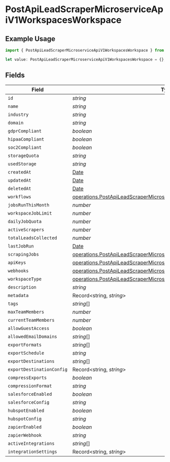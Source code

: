 # PostApiLeadScraperMicroserviceApiV1WorkspacesWorkspace

## Example Usage

```typescript
import { PostApiLeadScraperMicroserviceApiV1WorkspacesWorkspace } from "oppulence-backend-sdk/models/operations";

let value: PostApiLeadScraperMicroserviceApiV1WorkspacesWorkspace = {};
```

## Fields

| Field                                                                                                                                                          | Type                                                                                                                                                           | Required                                                                                                                                                       | Description                                                                                                                                                    |
| -------------------------------------------------------------------------------------------------------------------------------------------------------------- | -------------------------------------------------------------------------------------------------------------------------------------------------------------- | -------------------------------------------------------------------------------------------------------------------------------------------------------------- | -------------------------------------------------------------------------------------------------------------------------------------------------------------- |
| `id`                                                                                                                                                           | *string*                                                                                                                                                       | :heavy_minus_sign:                                                                                                                                             | N/A                                                                                                                                                            |
| `name`                                                                                                                                                         | *string*                                                                                                                                                       | :heavy_minus_sign:                                                                                                                                             | N/A                                                                                                                                                            |
| `industry`                                                                                                                                                     | *string*                                                                                                                                                       | :heavy_minus_sign:                                                                                                                                             | N/A                                                                                                                                                            |
| `domain`                                                                                                                                                       | *string*                                                                                                                                                       | :heavy_minus_sign:                                                                                                                                             | N/A                                                                                                                                                            |
| `gdprCompliant`                                                                                                                                                | *boolean*                                                                                                                                                      | :heavy_minus_sign:                                                                                                                                             | N/A                                                                                                                                                            |
| `hipaaCompliant`                                                                                                                                               | *boolean*                                                                                                                                                      | :heavy_minus_sign:                                                                                                                                             | N/A                                                                                                                                                            |
| `soc2Compliant`                                                                                                                                                | *boolean*                                                                                                                                                      | :heavy_minus_sign:                                                                                                                                             | N/A                                                                                                                                                            |
| `storageQuota`                                                                                                                                                 | *string*                                                                                                                                                       | :heavy_minus_sign:                                                                                                                                             | N/A                                                                                                                                                            |
| `usedStorage`                                                                                                                                                  | *string*                                                                                                                                                       | :heavy_minus_sign:                                                                                                                                             | N/A                                                                                                                                                            |
| `createdAt`                                                                                                                                                    | [Date](https://developer.mozilla.org/en-US/docs/Web/JavaScript/Reference/Global_Objects/Date)                                                                  | :heavy_minus_sign:                                                                                                                                             | N/A                                                                                                                                                            |
| `updatedAt`                                                                                                                                                    | [Date](https://developer.mozilla.org/en-US/docs/Web/JavaScript/Reference/Global_Objects/Date)                                                                  | :heavy_minus_sign:                                                                                                                                             | N/A                                                                                                                                                            |
| `deletedAt`                                                                                                                                                    | [Date](https://developer.mozilla.org/en-US/docs/Web/JavaScript/Reference/Global_Objects/Date)                                                                  | :heavy_minus_sign:                                                                                                                                             | N/A                                                                                                                                                            |
| `workflows`                                                                                                                                                    | [operations.PostApiLeadScraperMicroserviceApiV1WorkspacesWorkflows](../../models/operations/postapileadscrapermicroserviceapiv1workspacesworkflows.md)[]       | :heavy_minus_sign:                                                                                                                                             | N/A                                                                                                                                                            |
| `jobsRunThisMonth`                                                                                                                                             | *number*                                                                                                                                                       | :heavy_minus_sign:                                                                                                                                             | N/A                                                                                                                                                            |
| `workspaceJobLimit`                                                                                                                                            | *number*                                                                                                                                                       | :heavy_minus_sign:                                                                                                                                             | N/A                                                                                                                                                            |
| `dailyJobQuota`                                                                                                                                                | *number*                                                                                                                                                       | :heavy_minus_sign:                                                                                                                                             | N/A                                                                                                                                                            |
| `activeScrapers`                                                                                                                                               | *number*                                                                                                                                                       | :heavy_minus_sign:                                                                                                                                             | N/A                                                                                                                                                            |
| `totalLeadsCollected`                                                                                                                                          | *number*                                                                                                                                                       | :heavy_minus_sign:                                                                                                                                             | N/A                                                                                                                                                            |
| `lastJobRun`                                                                                                                                                   | [Date](https://developer.mozilla.org/en-US/docs/Web/JavaScript/Reference/Global_Objects/Date)                                                                  | :heavy_minus_sign:                                                                                                                                             | N/A                                                                                                                                                            |
| `scrapingJobs`                                                                                                                                                 | [operations.PostApiLeadScraperMicroserviceApiV1WorkspacesScrapingJobs](../../models/operations/postapileadscrapermicroserviceapiv1workspacesscrapingjobs.md)[] | :heavy_minus_sign:                                                                                                                                             | N/A                                                                                                                                                            |
| `apiKeys`                                                                                                                                                      | [operations.PostApiLeadScraperMicroserviceApiV1WorkspacesApiKeys](../../models/operations/postapileadscrapermicroserviceapiv1workspacesapikeys.md)[]           | :heavy_minus_sign:                                                                                                                                             | N/A                                                                                                                                                            |
| `webhooks`                                                                                                                                                     | [operations.PostApiLeadScraperMicroserviceApiV1WorkspacesWebhooks](../../models/operations/postapileadscrapermicroserviceapiv1workspaceswebhooks.md)[]         | :heavy_minus_sign:                                                                                                                                             | N/A                                                                                                                                                            |
| `workspaceType`                                                                                                                                                | [operations.PostApiLeadScraperMicroserviceApiV1WorkspacesWorkspaceType](../../models/operations/postapileadscrapermicroserviceapiv1workspacesworkspacetype.md) | :heavy_minus_sign:                                                                                                                                             | N/A                                                                                                                                                            |
| `description`                                                                                                                                                  | *string*                                                                                                                                                       | :heavy_minus_sign:                                                                                                                                             | N/A                                                                                                                                                            |
| `metadata`                                                                                                                                                     | Record<string, *string*>                                                                                                                                       | :heavy_minus_sign:                                                                                                                                             | N/A                                                                                                                                                            |
| `tags`                                                                                                                                                         | *string*[]                                                                                                                                                     | :heavy_minus_sign:                                                                                                                                             | N/A                                                                                                                                                            |
| `maxTeamMembers`                                                                                                                                               | *number*                                                                                                                                                       | :heavy_minus_sign:                                                                                                                                             | N/A                                                                                                                                                            |
| `currentTeamMembers`                                                                                                                                           | *number*                                                                                                                                                       | :heavy_minus_sign:                                                                                                                                             | N/A                                                                                                                                                            |
| `allowGuestAccess`                                                                                                                                             | *boolean*                                                                                                                                                      | :heavy_minus_sign:                                                                                                                                             | N/A                                                                                                                                                            |
| `allowedEmailDomains`                                                                                                                                          | *string*[]                                                                                                                                                     | :heavy_minus_sign:                                                                                                                                             | N/A                                                                                                                                                            |
| `exportFormats`                                                                                                                                                | *string*[]                                                                                                                                                     | :heavy_minus_sign:                                                                                                                                             | N/A                                                                                                                                                            |
| `exportSchedule`                                                                                                                                               | *string*                                                                                                                                                       | :heavy_minus_sign:                                                                                                                                             | N/A                                                                                                                                                            |
| `exportDestinations`                                                                                                                                           | *string*[]                                                                                                                                                     | :heavy_minus_sign:                                                                                                                                             | N/A                                                                                                                                                            |
| `exportDestinationConfig`                                                                                                                                      | Record<string, *string*>                                                                                                                                       | :heavy_minus_sign:                                                                                                                                             | N/A                                                                                                                                                            |
| `compressExports`                                                                                                                                              | *boolean*                                                                                                                                                      | :heavy_minus_sign:                                                                                                                                             | N/A                                                                                                                                                            |
| `compressionFormat`                                                                                                                                            | *string*                                                                                                                                                       | :heavy_minus_sign:                                                                                                                                             | N/A                                                                                                                                                            |
| `salesforceEnabled`                                                                                                                                            | *boolean*                                                                                                                                                      | :heavy_minus_sign:                                                                                                                                             | N/A                                                                                                                                                            |
| `salesforceConfig`                                                                                                                                             | *string*                                                                                                                                                       | :heavy_minus_sign:                                                                                                                                             | N/A                                                                                                                                                            |
| `hubspotEnabled`                                                                                                                                               | *boolean*                                                                                                                                                      | :heavy_minus_sign:                                                                                                                                             | N/A                                                                                                                                                            |
| `hubspotConfig`                                                                                                                                                | *string*                                                                                                                                                       | :heavy_minus_sign:                                                                                                                                             | N/A                                                                                                                                                            |
| `zapierEnabled`                                                                                                                                                | *boolean*                                                                                                                                                      | :heavy_minus_sign:                                                                                                                                             | N/A                                                                                                                                                            |
| `zapierWebhook`                                                                                                                                                | *string*                                                                                                                                                       | :heavy_minus_sign:                                                                                                                                             | N/A                                                                                                                                                            |
| `activeIntegrations`                                                                                                                                           | *string*[]                                                                                                                                                     | :heavy_minus_sign:                                                                                                                                             | N/A                                                                                                                                                            |
| `integrationSettings`                                                                                                                                          | Record<string, *string*>                                                                                                                                       | :heavy_minus_sign:                                                                                                                                             | N/A                                                                                                                                                            |